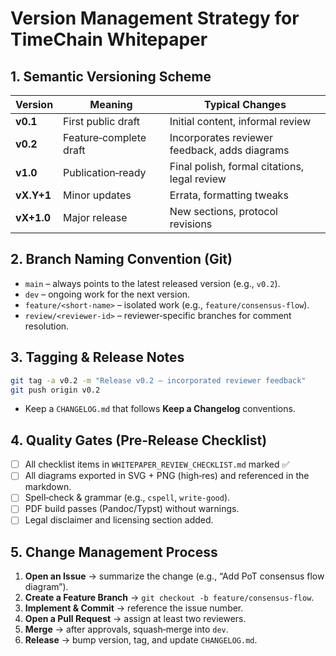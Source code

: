 # Version Management Strategy for TimeChain Whitepaper

## 1. Semantic Versioning Scheme
| Version | Meaning | Typical Changes |
|---------|---------|-----------------|
| **v0.1** | First public draft | Initial content, informal review |
| **v0.2** | Feature‑complete draft | Incorporates reviewer feedback, adds diagrams |
| **v1.0** | Publication‑ready | Final polish, formal citations, legal review |
| **vX.Y+1** | Minor updates | Errata, formatting tweaks |
| **vX+1.0** | Major release | New sections, protocol revisions |

## 2. Branch Naming Convention (Git)
- `main` – always points to the latest released version (e.g., `v0.2`).
- `dev` – ongoing work for the next version.
- `feature/<short‑name>` – isolated work (e.g., `feature/consensus‑flow`).
- `review/<reviewer‑id>` – reviewer‑specific branches for comment resolution.

## 3. Tagging & Release Notes
```bash
git tag -a v0.2 -m "Release v0.2 – incorporated reviewer feedback"
git push origin v0.2
```
- Keep a `CHANGELOG.md` that follows **Keep a Changelog** conventions.

## 4. Quality Gates (Pre‑Release Checklist)
- [ ] All checklist items in `WHITEPAPER_REVIEW_CHECKLIST.md` marked ✅
- [ ] All diagrams exported in SVG + PNG (high‑res) and referenced in the markdown.
- [ ] Spell‑check & grammar (e.g., `cspell`, `write-good`).
- [ ] PDF build passes (Pandoc/Typst) without warnings.
- [ ] Legal disclaimer and licensing section added.

## 5. Change Management Process
1. **Open an Issue** → summarize the change (e.g., “Add PoT consensus flow diagram”).
2. **Create a Feature Branch** → `git checkout -b feature/consensus‑flow`.
3. **Implement & Commit** → reference the issue number.
4. **Open a Pull Request** → assign at least two reviewers.
5. **Merge** → after approvals, squash‑merge into `dev`.
6. **Release** → bump version, tag, and update `CHANGELOG.md`.
